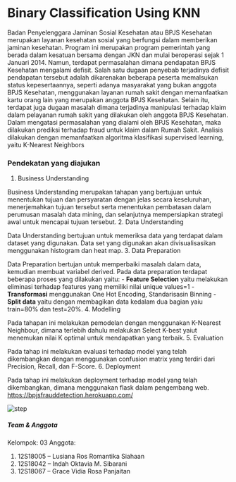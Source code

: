 # Binary Classification Using KNN

Badan Penyelenggara Jaminan Sosial Kesehatan atau BPJS Kesehatan merupakan layanan kesehatan sosial yang berfungsi dalam memberikan jaminan kesehatan. Program ini merupakan program pemerintah yang berada dalam kesatuan bersama dengan JKN dan mulai beroperasi sejak 1 Januari 2014. Namun, terdapat permasalahan dimana pendapatan BPJS Kesehatan mengalami defisit. Salah satu dugaan penyebab terjadinya defisit pendapatan tersebut adalah dikarenakan beberapa peserta  memalsukan status kepesertaannya, seperti adanya masyarakat yang bukan anggota BPJS Kesehatan, menggunakan layanan rumah sakit dengan memanfaatkan kartu orang lain yang merupakan anggota BPJS Kesehatan. Selain itu, terdapat juga dugaan masalah dimana terjadinya manipulasi terhadap klaim dalam pelayanan rumah sakit yang dilakukan oleh anggota BPJS Kesehatan. Dalam mengatasi permasalahan yang dialami oleh BPJS Kesehatan, maka dilakukan prediksi terhadap fraud untuk klaim dalam Rumah Sakit. Analisis dilakukan dengan memanfaatkan algoritma klasifikasi supervised learning, yaitu K-Nearest Neighbors

### Pendekatan yang diajukan
1. Business Understanding

Business Understanding merupakan tahapan yang bertujuan untuk menentukan tujuan dan persyaratan dengan jelas secara keseluruhan, menerjemahkan tujuan tersebut serta menentukan pembatasan dalam perumusan masalah data mining, dan selanjutnya mempersiapkan strategi awal untuk mencapai tujuan tersebut.
2. Data Understanding 

Data Understanding bertujuan untuk memeriksa data yang terdapat dalam dataset yang digunakan. Data set yang digunakan akan divisualisasikan menggunakan histogram dan  heat map.
3. Data Preparation 

Data Preparation bertujan untuk memperbaiki masalah dalam data, kemudian membuat variabel derived. Pada data preparation terdapat beberapa proses yang dilakukan yaitu:
    - **Feature Selection** yaitu melakukan eliminasi terhadap features yang memiliki nilai unique values=1
    - **Transformasi** menggunakan One Hot Encoding, Standarisasin Binning
    - **Split data** yaitu dengan membagikan data kedalam dua bagian yaiu train=80% dan test=20%.
4. Modelling

Pada tahapan ini melakukan pemodelan dengan menggunakan K-Nearest Neighbour, dimana terlebih dahulu melakukan Select K-best yaiut menemukan nilai K optimal untuk mendapatkan yang terbaik.
5. Evaluation

Pada tahap ini melakukan evaluasi terhadap model yang telah dikembangkan dengan menggunakan confusion matrix yang terdiri dari Precision, Recall, dan F-Score.
6. Deployment

Pada tahap ini melakukan deployment terhadap model yang telah dikembangkan, dimana menggunakan flask dalam pengembang web. https://bpjsfrauddetection.herokuapp.com/

![step](https://user-images.githubusercontent.com/60679474/145212565-bcba5f03-e253-4d15-b9c0-3e7a7b7ae980.png)


##### Team & Anggota
Kelompok: 03
Anggota:
1. 12S18005 – Lusiana Ros Romantika Siahaan
2. 12S18042 – Indah Oktavia M. Sibarani
3. 12S18067 – Grace Vidia Rosa Panjaitan
